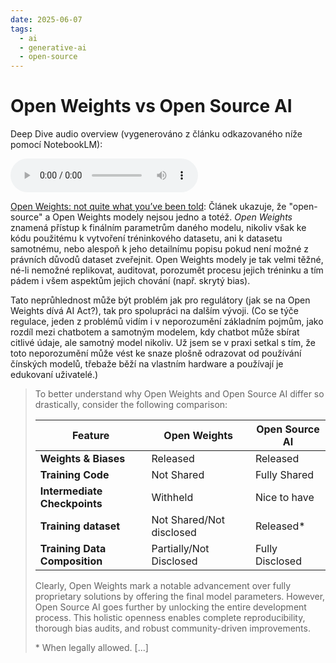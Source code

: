 ```yaml
---
date: 2025-06-07
tags:
  - ai
  - generative-ai
  - open-source
---
```


# Open Weights vs Open Source AI

Deep Dive audio overview (vygenerováno z článku odkazovaného níže pomocí NotebookLM):

<audio controls>
  <source src="https://peberanek.github.io/assets/audio/deep_dive_open_weights.wav" type="audio/wav">
  Your browser does not support the audio element.
</audio>
<br>

[Open Weights: not quite what you’ve been told](https://opensource.org/ai/open-weights): Článek ukazuje, že "open-source" a Open Weights modely nejsou jedno a totéž. _Open Weights_ znamená přístup k finálním parametrům daného modelu, nikoliv však ke kódu použitému k vytvoření tréninkového datasetu, ani k datasetu samotnému, nebo alespoň k jeho detailnímu popisu pokud není možné z právních důvodů dataset zveřejnit. Open Weights modely je tak velmi těžné, né-li nemožné replikovat, auditovat, porozumět procesu jejich tréninku a tím pádem i všem aspektům jejich chování (např. skrytý bias).

<!-- more -->

Tato neprůhlednost může být problém jak pro regulátory (jak se na Open Weights dívá AI Act?), tak pro spolupráci na dalším vývoji. (Co se týče regulace, jeden z problémů vidím i v neporozumění základním pojmům, jako rozdíl mezi chatbotem a samotným modelem, kdy chatbot může sbírat citlivé údaje, ale samotný model nikoliv. Už jsem se v praxi setkal s tím, že toto neporozumění může vést ke snaze plošně odrazovat od používání čínských modelů, třebaže běží na vlastním hardware a používají je edukovaní uživatelé.)

> To better understand why Open Weights and Open Source AI differ so drastically, consider the following comparison:
>
> | **Feature** | **Open Weights** | **Open Source AI** |
> |-------------|------------------|-------------------|
> | **Weights & Biases** | Released | Released |
> | **Training Code** | Not Shared | Fully Shared |
> | **Intermediate Checkpoints** | Withheld | Nice to have |
> | **Training dataset** | Not Shared/Not disclosed | Released* |
> | **Training Data Composition** | Partially/Not Disclosed | Fully Disclosed |
>
> Clearly, Open Weights mark a notable advancement over fully proprietary solutions by offering the final model parameters. However, Open Source AI goes further by unlocking the entire development process. This holistic openness enables complete reproducibility, thorough bias audits, and robust community-driven improvements.
> 
> \* When legally allowed. [...]
